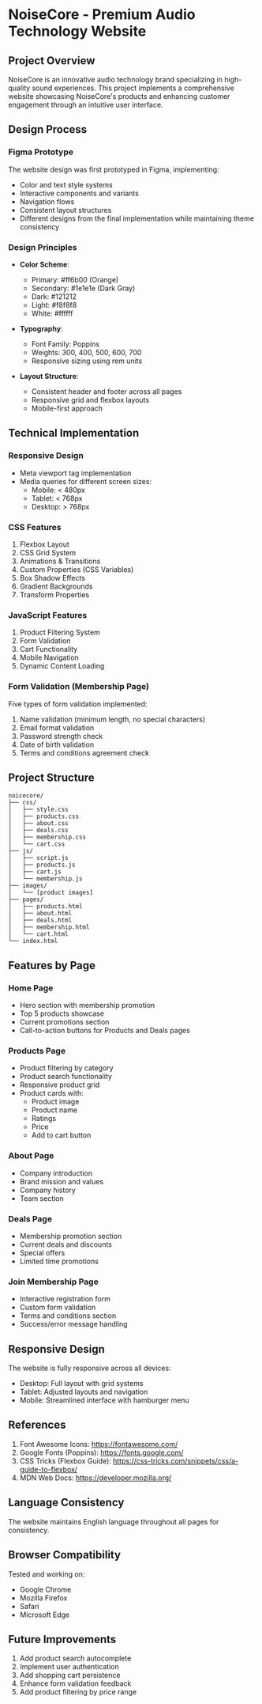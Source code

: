 # NoiseCore - Premium Audio Technology Website

## Project Overview
NoiseCore is an innovative audio technology brand specializing in high-quality sound experiences. This project implements a comprehensive website showcasing NoiseCore's products and enhancing customer engagement through an intuitive user interface.

## Design Process
### Figma Prototype
The website design was first prototyped in Figma, implementing:
- Color and text style systems
- Interactive components and variants
- Navigation flows
- Consistent layout structures
- Different designs from the final implementation while maintaining theme consistency

### Design Principles
- **Color Scheme**: 
  - Primary: #ff6b00 (Orange)
  - Secondary: #1e1e1e (Dark Gray)
  - Dark: #121212
  - Light: #f8f8f8
  - White: #ffffff

- **Typography**: 
  - Font Family: Poppins
  - Weights: 300, 400, 500, 600, 700
  - Responsive sizing using rem units

- **Layout Structure**:
  - Consistent header and footer across all pages
  - Responsive grid and flexbox layouts
  - Mobile-first approach

## Technical Implementation

### Responsive Design
- Meta viewport tag implementation
- Media queries for different screen sizes:
  - Mobile: < 480px
  - Tablet: < 768px
  - Desktop: > 768px

### CSS Features
1. Flexbox Layout
2. CSS Grid System
3. Animations & Transitions
4. Custom Properties (CSS Variables)
5. Box Shadow Effects
6. Gradient Backgrounds
7. Transform Properties

### JavaScript Features
1. Product Filtering System
2. Form Validation
3. Cart Functionality
4. Mobile Navigation
5. Dynamic Content Loading

### Form Validation (Membership Page)
Five types of form validation implemented:
1. Name validation (minimum length, no special characters)
2. Email format validation
3. Password strength check
4. Date of birth validation
5. Terms and conditions agreement check

## Project Structure
```
noicecore/
├── css/
│   ├── style.css
│   ├── products.css
│   ├── about.css
│   ├── deals.css
│   ├── membership.css
│   └── cart.css
├── js/
│   ├── script.js
│   ├── products.js
│   ├── cart.js
│   └── membership.js
├── images/
│   └── [product images]
├── pages/
│   ├── products.html
│   ├── about.html
│   ├── deals.html
│   ├── membership.html
│   └── cart.html
└── index.html
```

## Features by Page

### Home Page
- Hero section with membership promotion
- Top 5 products showcase
- Current promotions section
- Call-to-action buttons for Products and Deals pages

### Products Page
- Product filtering by category
- Product search functionality
- Responsive product grid
- Product cards with:
  - Product image
  - Product name
  - Ratings
  - Price
  - Add to cart button

### About Page
- Company introduction
- Brand mission and values
- Company history
- Team section

### Deals Page
- Membership promotion section
- Current deals and discounts
- Special offers
- Limited time promotions

### Join Membership Page
- Interactive registration form
- Custom form validation
- Terms and conditions section
- Success/error message handling

## Responsive Design
The website is fully responsive across all devices:
- Desktop: Full layout with grid systems
- Tablet: Adjusted layouts and navigation
- Mobile: Streamlined interface with hamburger menu

## References
1. Font Awesome Icons: https://fontawesome.com/
2. Google Fonts (Poppins): https://fonts.google.com/
3. CSS Tricks (Flexbox Guide): https://css-tricks.com/snippets/css/a-guide-to-flexbox/
4. MDN Web Docs: https://developer.mozilla.org/

## Language Consistency
The website maintains English language throughout all pages for consistency.

## Browser Compatibility
Tested and working on:
- Google Chrome
- Mozilla Firefox
- Safari
- Microsoft Edge

## Future Improvements
1. Add product search autocomplete
2. Implement user authentication
3. Add shopping cart persistence
4. Enhance form validation feedback
5. Add product filtering by price range 
